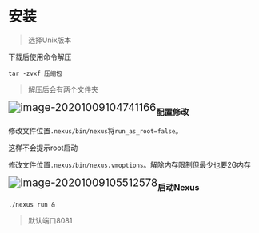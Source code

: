 # 安装

[下载地址]: https://www.sonatype.com/nexus/repository-oss/download

> 选择Unix版本



下载后使用命令解压

```
tar -zvxf 压缩包
```

> 解压后会有两个文件夹

<img src="E:\Code\LearnDemo\学习文档\运维\工具安装\images\image-20201009104741166.png" alt="image-20201009104741166" style="float:left;zoom:150%;" />



### 配置修改

修改文件位置`.nexus/bin/nexus`将`run_as_root=false`。

这样不会提示root启动



修改文件位置`.nexus/bin/nexus.vmoptions`。解除内存限制但最少也要2G内存

<img src="E:\Code\LearnDemo\学习文档\运维\工具安装\images\image-20201009105512578.png" alt="image-20201009105512578" style="float:left;zoom:150%;" />



### 启动Nexus

```
./nexus run &
```

> 默认端口8081